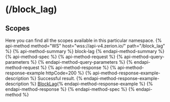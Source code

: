 # (/block_lag)
## Scopes 
Here you can find all the scopes available in this particular namespace. 
{% api-method method="WS" host="wss://api-v4.zerion.io/" path="/block_lag" %}
{% api-method-summary %} block-lag {% endapi-method-summary %}
{% api-method-spec %}
{% api-method-request %}
{% api-method-query-parameters %}
{% endapi-method-query-parameters %}
{% endapi-method-request %}
{% api-method-response %}
{% api-method-response-example httpCode=200 %}
{% api-method-response-example-description %}
Successful result.
{% endapi-method-response-example-description %}
[BlockLag](#blocklag){% endapi-method-response-example %}
{% endapi-method-response %}
{% endapi-method-spec %}
{% endapi-method %}

